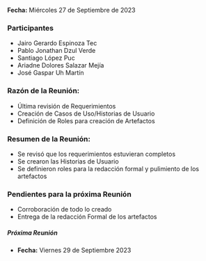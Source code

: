 **Fecha:** Miércoles 27 de Septiembre de 2023

### Participantes
- Jairo Gerardo Espinoza Tec
- Pablo Jonathan Dzul Verde 
- Santiago López Puc
- Ariadne Dolores Salazar Mejía
- José Gaspar Uh Martín
### Razón de la Reunión:
- Última revisión de Requerimientos
- Creación de Casos de Uso/Historias de Usuario
- Definición de Roles para creación de Artefactos

### Resumen de la Reunión:
- Se revisó que los requerimientos estuvieran completos
- Se crearon las Historias de Usuario
- Se definieron roles para la redacción formal y pulimiento de los artefactos

### Pendientes para la próxima Reunión
- Corroboración de todo lo creado
- Entrega de la redacción Formal de los artefactos

##### Próxima Reunión
- **Fecha:** Viernes 29 de Septiembre 2023